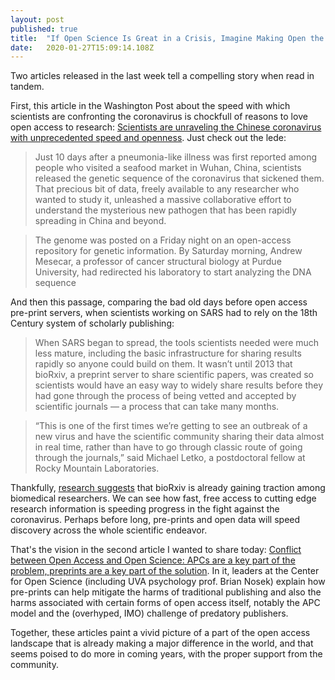 ```yaml
---
layout: post 
published: true
title:  "If Open Science Is Great in a Crisis, Imagine Making Open the Default for Everything" 
date:   2020-01-27T15:09:14.108Z 
---
```


Two articles released in the last week tell a compelling story when read in tandem. 

First, this article in the Washington Post about the speed with which scientists are confronting the coronavirus is chockfull of reasons to love open access to research: [Scientists are unraveling the Chinese coronavirus with unprecedented speed and openness](https://www.washingtonpost.com/science/2020/01/24/scientists-are-unraveling-chinese-coronavirus-with-unprecedented-speed-openness/). Just check out the lede:

> Just 10 days after a pneumonia-like illness was first reported among people who visited a seafood market in Wuhan, China, scientists released the genetic sequence of the coronavirus that sickened them. That precious bit of data, freely available to any researcher who wanted to study it, unleashed a massive collaborative effort to understand the mysterious new pathogen that has been rapidly spreading in China and beyond.

> The genome was posted on a Friday night on an open-access repository for genetic information. By Saturday morning, Andrew Mesecar, a professor of cancer structural biology at Purdue University, had redirected his laboratory to start analyzing the DNA sequence

And then this passage, comparing the bad old days before open access pre-print servers, when scientists working on SARS had to rely on the 18th Century system of scholarly publishing:

> When SARS began to spread, the tools scientists needed were much less mature, including the basic infrastructure for sharing results rapidly so anyone could build on them. It wasn’t until 2013 that bioRxiv, a preprint server to share scientific papers, was created so scientists would have an easy way to widely share results before they had gone through the process of being vetted and accepted by scientific journals — a process that can take many months.

> “This is one of the first times we’re getting to see an outbreak of a new virus and have the scientific community sharing their data almost in real time, rather than have to go through classic route of going through the journals,” said Michael Letko, a postdoctoral fellow at Rocky Mountain Laboratories.

Thankfully, [research suggests](https://www.biorxiv.org/content/10.1101/673665v1) that bioRxiv is already gaining traction among biomedical researchers. We can see how fast, free access to cutting edge research information is speeding progress in the fight against the coronavirus. Perhaps before long, pre-prints and open data will speed discovery across the whole scientific endeavor.

That's the vision in the second article I wanted to share today: [Conflict between Open Access and Open Science: APCs are a key part of the problem, preprints are a key part of the solution](https://cos.io/blog/conflict-between-open-access-and-open-science-apcs-are-key-part-problem-preprints-are-key-part-solution/). In it, leaders at the Center for Open Science (including UVA psychology prof. Brian Nosek) explain how pre-prints can help mitigate the harms of traditional publishing and also the harms associated with certain forms of open access itself, notably the APC model and the (overhyped, IMO) challenge of predatory publishers. 

Together, these articles paint a vivid picture of a part of the open access landscape that is already making a major difference in the world, and that seems poised to do more in coming years, with the proper support from the community.
